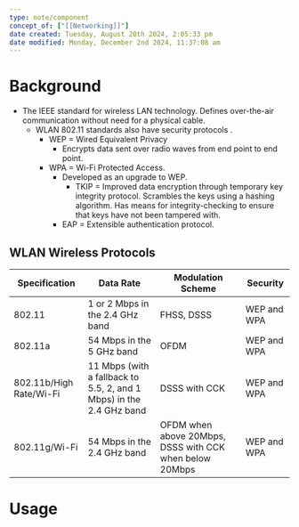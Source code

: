 ```yaml
---
type: note/component
concept_of: ["[[Networking]]"]
date created: Tuesday, August 20th 2024, 2:05:33 pm
date modified: Monday, December 2nd 2024, 11:37:08 am
---
```

# Background
- The IEEE standard for wireless LAN technology. Defines over-the-air communication without need for a physical cable. 
	- WLAN 802.11 standards also have security protocols . 
		- WEP = Wired Equivalent Privacy
			- Encrypts data sent over radio waves from end point to end point. 
		- WPA = Wi-Fi Protected Access.
			- Developed as an upgrade to WEP.
				- TKIP = Improved data encryption through temporary key integrity protocol. Scrambles the keys using a hashing algorithm. Has means for integrity-checking to ensure that keys have not been tampered with. 
			- EAP = Extensible authentication protocol. 

## WLAN Wireless Protocols

| **Specification**       | **Data Rate**                                                       | **Modulation Scheme**                                   | **Security** |
| ----------------------- | ------------------------------------------------------------------- | ------------------------------------------------------- | ------------ |
| 802.11                  | 1 or 2 Mbps in the 2.4 GHz band                                     | FHSS, DSSS                                              | WEP and WPA  |
| 802.11a                 | 54 Mbps in the 5 GHz band                                           | OFDM                                                    | WEP and WPA  |
| 802.11b/High Rate/Wi-Fi | 11 Mbps (with a fallback to 5.5, 2, and 1 Mbps) in the 2.4 GHz band | DSSS with CCK                                           | WEP and WPA  |
| 802.11g/Wi-Fi           | 54 Mbps in the 2.4 GHz band                                         | OFDM when above 20Mbps, DSSS with CCK when below 20Mbps | WEP and WPA  |

# Usage